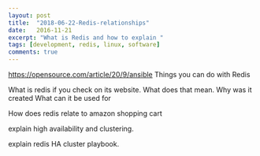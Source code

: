 ```yaml
---
layout: post
title:  "2018-06-22-Redis-relationships"
date:   2016-11-21
excerpt: "What is Redis and how to explain "
tags: [development, redis, linux, software]
comments: true
---
```

https://opensource.com/article/20/9/ansible
Things you can do with Redis

What is redis if you check on its website.
What does that mean.
Why was it created
What can it be used for

How does redis relate to amazon shopping cart

explain high availability and clustering.

explain redis HA cluster playbook.
